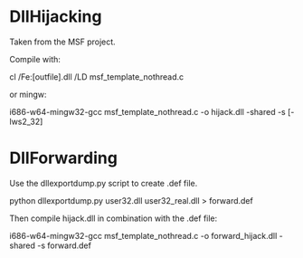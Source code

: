 # DllHijacking

Taken from the MSF project.

Compile with:

cl /Fe:[outfile].dll /LD msf_template_nothread.c

or mingw:

i686-w64-mingw32-gcc msf_template_nothread.c -o hijack.dll -shared -s [-lws2_32] 

# DllForwarding

Use the dllexportdump.py script to create .def file.

python dllexportdump.py user32.dll user32_real.dll > forward.def

Then compile hijack.dll in combination with the .def file:

i686-w64-mingw32-gcc msf_template_nothread.c -o forward_hijack.dll -shared -s forward.def
